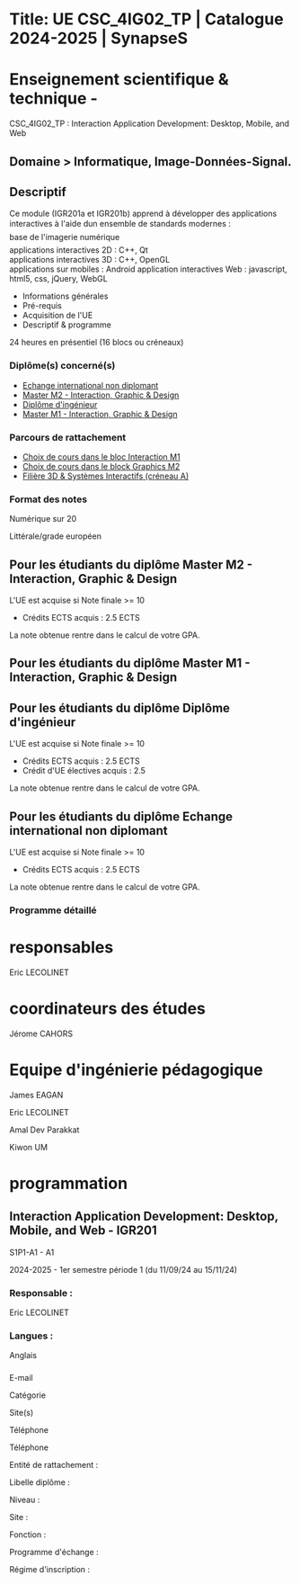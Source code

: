 # Title: UE CSC_4IG02_TP | Catalogue 2024-2025 | SynapseS

#  [ ](/catalogue/2024-2025) Enseignement scientifique & technique \-
CSC_4IG02_TP : Interaction Application Development: Desktop, Mobile, and Web

## Domaine > Informatique, Image-Données-Signal.

## Descriptif

Ce module (IGR201a et IGR201b) apprend à développer des applications
interactives à l'aide dun ensemble de standards modernes :  
base de l'imagerie numérique  
applications interactives 2D : C++, Qt  
applications interactives 3D : C++, OpenGL  
applications sur mobiles : Android application interactives Web : javascript,
html5, css, jQuery, WebGL

  * Informations générales
  * Pré-requis
  * Acquisition de l'UE
  * Descriptif & programme

24 heures en présentiel (16 blocs ou créneaux)

### Diplôme(s) concerné(s)

  * [Echange international non diplomant](/catalogue/2024-2025/diplome/1/PEI-echange-international-non-diplomant)
  * [Master M2 - Interaction, Graphic & Design](/catalogue/2024-2025/diplome/26/M2IGD-master-m2-interaction-graphic-design)
  * [Diplôme d'ingénieur](/catalogue/2024-2025/diplome/4/ING-diplome-d-ingenieur)
  * [Master M1 - Interaction, Graphic & Design](/catalogue/2024-2025/diplome/2489/M1IGD-master-m1-interaction-graphic-design)

### Parcours de rattachement

  * [Choix de cours dans le bloc Interaction M1](/catalogue/2024-2025/parcours/4632/CHOIX-DE-COURS-INTERACTION-M1-choix-de-cours-dans-le-bloc-interaction-m1)
  * [Choix de cours dans le block Graphics M2](/catalogue/2024-2025/parcours/4643/CHOIX-DE-COURS-GRAPHICS-M2-choix-de-cours-dans-le-block-graphics-m2)
  * [Filière 3D & Systèmes Interactifs (créneau A)](/catalogue/2024-2025/parcours/1375/IGR-filiere-3d-systemes-interactifs-creneau-a)

### Format des notes

Numérique sur 20

Littérale/grade européen

## Pour les étudiants du diplôme Master M2 - Interaction, Graphic & Design

L'UE est acquise si Note finale >= 10

  * Crédits ECTS acquis : 2.5 ECTS

La note obtenue rentre dans le calcul de votre GPA.

## Pour les étudiants du diplôme Master M1 - Interaction, Graphic & Design

## Pour les étudiants du diplôme Diplôme d'ingénieur

L'UE est acquise si Note finale >= 10

  * Crédits ECTS acquis : 2.5 ECTS
  * Crédit d'UE électives acquis : 2.5

La note obtenue rentre dans le calcul de votre GPA.

## Pour les étudiants du diplôme Echange international non diplomant

L'UE est acquise si Note finale >= 10

  * Crédits ECTS acquis : 2.5 ECTS

La note obtenue rentre dans le calcul de votre GPA.

### Programme détaillé

# responsables

Eric LECOLINET

# coordinateurs des études

Jérome CAHORS

# Equipe d'ingénierie pédagogique

James EAGAN

Eric LECOLINET

Amal Dev Parakkat

Kiwon UM

# programmation

## Interaction Application Development: Desktop, Mobile, and Web - IGR201
S1P1-A1 - A1

2024-2025 - 1er semestre période 1 (du 11/09/24 au 15/11/24)

### Responsable :

Eric LECOLINET

### Langues :

Anglais

###

E-mail

Catégorie

Site(s)

Téléphone

Téléphone

Entité de rattachement :

Libelle diplôme :

Niveau :

Site :

Fonction :

Programme d'échange :

Régime d'inscription :

